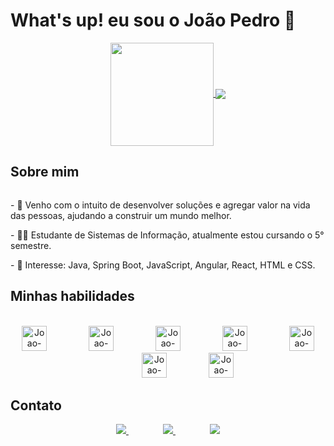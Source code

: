 # What's up! eu sou o João Pedro 🤘

<p align="center">
  <a href="https://github.com/joaocarvalhop">
    <img
      align="center"
      height="165"
      src="https://github-readme-stats.vercel.app/api?username=joaocarvalhop&show_icons=true&theme=dracula&include_all_commits=true&count_private=true"
    />
  </a>
  <a href="https://github.com/joaocarvalhop/github-readme-stats">
    <img
      align="center"
      src="https://github-readme-stats.vercel.app/api/top-langs/?username=joaocarvalhop&layout=compact&langs_count=7&theme=dracula"
    />
  </a>
</p>

## Sobre mim  
<div>
  <img align="center"/>
  <p> - 💭 Venho com o intuito de desenvolver soluções e agregar valor na vida das pessoas, ajudando a construir um mundo melhor. </p>
  <p> - 👨‍🎓 Estudante de Sistemas de Informação, atualmente estou cursando o 5° semestre. </p>
  <p> - 🎯 Interesse: Java, Spring Boot, JavaScript, Angular, React, HTML e CSS. </p>
</div>
 
## Minhas habilidades
<div align="center"><br>
  <img alt="Joao-Java" height="40" src="https://cdn.jsdelivr.net/gh/devicons/devicon/icons/java/java-original.svg">
  &nbsp;&nbsp;&nbsp;&nbsp;&nbsp;&nbsp;&nbsp;&nbsp;&nbsp;&nbsp;&nbsp;&nbsp;&nbsp;&nbsp;&nbsp;
  <img alt="Joao-Spring" height="40" src="https://cdn.jsdelivr.net/gh/devicons/devicon/icons/spring/spring-original.svg">
  &nbsp;&nbsp;&nbsp;&nbsp;&nbsp;&nbsp;&nbsp;&nbsp;&nbsp;&nbsp;&nbsp;&nbsp;&nbsp;&nbsp;&nbsp;
  <img alt="Joao-Js" height="40" src="https://cdn.jsdelivr.net/gh/devicons/devicon/icons/javascript/javascript-plain.svg">
  &nbsp;&nbsp;&nbsp;&nbsp;&nbsp;&nbsp;&nbsp;&nbsp;&nbsp;&nbsp;&nbsp;&nbsp;&nbsp;&nbsp;&nbsp;
  <img alt="Joao-React" height="40" src="https://cdn.jsdelivr.net/gh/devicons/devicon/icons/react/react-original.svg">
  &nbsp;&nbsp;&nbsp;&nbsp;&nbsp;&nbsp;&nbsp;&nbsp;&nbsp;&nbsp;&nbsp;&nbsp;&nbsp;&nbsp;&nbsp;
  <img alt="Joao-Angular" height="40" src="https://cdn.jsdelivr.net/gh/devicons/devicon/icons/angularjs/angularjs-plain.svg">
  &nbsp;&nbsp;&nbsp;&nbsp;&nbsp;&nbsp;&nbsp;&nbsp;&nbsp;&nbsp;&nbsp;&nbsp;&nbsp;&nbsp;&nbsp;
  <img alt="Joao-HTML" height="40" src="https://cdn.jsdelivr.net/gh/devicons/devicon/icons/html5/html5-plain.svg">
  &nbsp;&nbsp;&nbsp;&nbsp;&nbsp;&nbsp;&nbsp;&nbsp;&nbsp;&nbsp;&nbsp;&nbsp;&nbsp;&nbsp;&nbsp;
  <img alt="Joao-CSS" height="40" src="https://cdn.jsdelivr.net/gh/devicons/devicon/icons/css3/css3-plain.svg">
</div>
  
## Contato 
<p align="center">
    <a href="https://github.com/joaocarvalhop">
        <img  src="https://img.shields.io/badge/github-%23100000.svg?&style=for-the-badge&logo=github&logoColor=white&link=https://github.com/joaocarvalhop">
    </a>
    &nbsp;&nbsp;&nbsp;&nbsp;&nbsp;&nbsp;&nbsp;&nbsp;&nbsp;&nbsp;&nbsp;&nbsp;&nbsp;
    <a href="malito:jppcarvalho8@gmail.com">
        <img src="https://img.shields.io/badge/gmail-D14836?&style=for-the-badge&logo=gmail&logoColor=white&link=malito:jppcarvalho8@gmail.com">
    </a>
    &nbsp;&nbsp;&nbsp;&nbsp;&nbsp;&nbsp;&nbsp;&nbsp;&nbsp;&nbsp;&nbsp;&nbsp;&nbsp;
    <a href="https://www.linkedin.com/in/joaocarvalhopedro">
        <img src="https://img.shields.io/badge/linkedin-%230077B5.svg?&style=for-the-badge&logo=linkedin&logoColor=white&link=https://www.linkedin.com/in/joaocarvalhopedro">
    </a>
</p>
